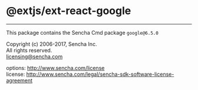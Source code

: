 # @extjs/ext-react-google
--------------------------------------------------------
This package contains the Sencha Cmd package `google@6.5.0`  
 
Copyright (c) 2006-2017, Sencha Inc.  
All rights reserved.  
licensing@sencha.com  
  
options: http://www.sencha.com/license  
license: http://www.sencha.com/legal/sencha-sdk-software-license-agreement